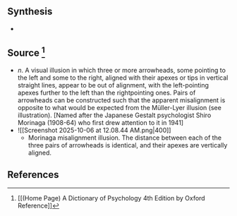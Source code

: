 ## Synthesis
- 
## Source [^1]
- $n$. A visual illusion in which three or more arrowheads, some pointing to the left and some to the right, aligned with their apexes or tips in vertical straight lines, appear to be out of alignment, with the left-pointing apexes further to the left than the rightpointing ones. Pairs of arrowheads can be constructed such that the apparent misalignment is opposite to what would be expected from the Müller-Lyer illusion (see illustration). \[Named after the Japanese Gestalt psychologist Shiro Morinaga (1908-64) who first drew attention to it in 1941]
- ![[Screenshot 2025-10-06 at 12.08.44 AM.png|400]]
	- Morinaga misalignment illusion. The distance between each of the three pairs of arrowheads is identical, and their apexes are vertically aligned.
## References

[^1]: [[(Home Page) A Dictionary of Psychology 4th Edition by Oxford Reference]]